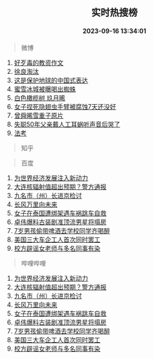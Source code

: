 <div align="center"><h2>实时热搜榜</h2><h4>2023-09-16 13:34:01</h4></div>

> 微博  

1. [好歹毒的教资作文](https://s.weibo.com/weibo?q=%E5%A5%BD%E6%AD%B9%E6%AF%92%E7%9A%84%E6%95%99%E8%B5%84%E4%BD%9C%E6%96%87&t=31&band_rank=1&Refer=top)<br />
2. [徐良淘汰](https://s.weibo.com/weibo?q=%E5%BE%90%E8%89%AF%E6%B7%98%E6%B1%B0&t=31&band_rank=2&Refer=top)<br />
3. [这是保护地球的中国式表达](https://s.weibo.com/weibo?q=%23%E8%BF%99%E6%98%AF%E4%BF%9D%E6%8A%A4%E5%9C%B0%E7%90%83%E7%9A%84%E4%B8%AD%E5%9B%BD%E5%BC%8F%E8%A1%A8%E8%BE%BE%23&t=31&band_rank=3&Refer=top)<br />
4. [蜜雪冰城被曝喝出蜘蛛](https://s.weibo.com/weibo?q=%23%E8%9C%9C%E9%9B%AA%E5%86%B0%E5%9F%8E%E8%A2%AB%E6%9B%9D%E5%96%9D%E5%87%BA%E8%9C%98%E8%9B%9B%23&t=31&band_rank=4&Refer=top)<br />
5. [白色橄榄树 玖月晞](https://s.weibo.com/weibo?q=%E7%99%BD%E8%89%B2%E6%A9%84%E6%A6%84%E6%A0%91%20%E7%8E%96%E6%9C%88%E6%99%9E&t=31&band_rank=5&Refer=top)<br />
6. [女子捏死隐翅虫手臂被腐蚀7天还没好](https://s.weibo.com/weibo?q=%23%E5%A5%B3%E5%AD%90%E6%8D%8F%E6%AD%BB%E9%9A%90%E7%BF%85%E8%99%AB%E6%89%8B%E8%87%82%E8%A2%AB%E8%85%90%E8%9A%807%E5%A4%A9%E8%BF%98%E6%B2%A1%E5%A5%BD%23&t=31&band_rank=6&Refer=top)<br />
7. [曾舜晞雪重子原片](https://s.weibo.com/weibo?q=%23%E6%9B%BE%E8%88%9C%E6%99%9E%E9%9B%AA%E9%87%8D%E5%AD%90%E5%8E%9F%E7%89%87%23&t=31&band_rank=7&Refer=top)<br />
8. [失聪50年父亲戴人工耳蜗听声音后哭了](https://s.weibo.com/weibo?q=%23%E5%A4%B1%E8%81%AA50%E5%B9%B4%E7%88%B6%E4%BA%B2%E6%88%B4%E4%BA%BA%E5%B7%A5%E8%80%B3%E8%9C%97%E5%90%AC%E5%A3%B0%E9%9F%B3%E5%90%8E%E5%93%AD%E4%BA%86%23&t=31&band_rank=8&Refer=top)<br />
9. [法考](https://s.weibo.com/weibo?q=%E6%B3%95%E8%80%83&t=31&band_rank=9&Refer=top)<br />

> 知乎  


> 百度  

1. [为世界经济发展注入新动力](https://www.baidu.com/s?wd=%E4%B8%BA%E4%B8%96%E7%95%8C%E7%BB%8F%E6%B5%8E%E5%8F%91%E5%B1%95%E6%B3%A8%E5%85%A5%E6%96%B0%E5%8A%A8%E5%8A%9B&sa=fyb_news&rsv_dl=fyb_news)<br />
2. [大连核辐射值超出预期？警方通报](https://www.baidu.com/s?wd=%E5%A4%A7%E8%BF%9E%E6%A0%B8%E8%BE%90%E5%B0%84%E5%80%BC%E8%B6%85%E5%87%BA%E9%A2%84%E6%9C%9F%EF%BC%9F%E8%AD%A6%E6%96%B9%E9%80%9A%E6%8A%A5&sa=fyb_news&rsv_dl=fyb_news)<br />
3. [九名市（州）长进京检讨](https://www.baidu.com/s?wd=%E4%B9%9D%E5%90%8D%E5%B8%82%EF%BC%88%E5%B7%9E%EF%BC%89%E9%95%BF%E8%BF%9B%E4%BA%AC%E6%A3%80%E8%AE%A8&sa=fyb_news&rsv_dl=fyb_news)<br />
4. [长风万里向未来](https://www.baidu.com/s?wd=%E9%95%BF%E9%A3%8E%E4%B8%87%E9%87%8C%E5%90%91%E6%9C%AA%E6%9D%A5&sa=fyb_news&rsv_dl=fyb_news)<br />
5. [女子在泰国遭绑架遇车祸跳车自救](https://www.baidu.com/s?wd=%E5%A5%B3%E5%AD%90%E5%9C%A8%E6%B3%B0%E5%9B%BD%E9%81%AD%E7%BB%91%E6%9E%B6%E9%81%87%E8%BD%A6%E7%A5%B8%E8%B7%B3%E8%BD%A6%E8%87%AA%E6%95%91&sa=fyb_news&rsv_dl=fyb_news)<br />
6. [卓伟爆料古装剧准顶流男星将塌房](https://www.baidu.com/s?wd=%E5%8D%93%E4%BC%9F%E7%88%86%E6%96%99%E5%8F%A4%E8%A3%85%E5%89%A7%E5%87%86%E9%A1%B6%E6%B5%81%E7%94%B7%E6%98%9F%E5%B0%86%E5%A1%8C%E6%88%BF&sa=fyb_news&rsv_dl=fyb_news)<br />
7. [7岁男孩偷带啤酒去学校同学齐喝醉](https://www.baidu.com/s?wd=7%E5%B2%81%E7%94%B7%E5%AD%A9%E5%81%B7%E5%B8%A6%E5%95%A4%E9%85%92%E5%8E%BB%E5%AD%A6%E6%A0%A1%E5%90%8C%E5%AD%A6%E9%BD%90%E5%96%9D%E9%86%89&sa=fyb_news&rsv_dl=fyb_news)<br />
8. [美国三大车企工人首次同时罢工](https://www.baidu.com/s?wd=%E7%BE%8E%E5%9B%BD%E4%B8%89%E5%A4%A7%E8%BD%A6%E4%BC%81%E5%B7%A5%E4%BA%BA%E9%A6%96%E6%AC%A1%E5%90%8C%E6%97%B6%E7%BD%A2%E5%B7%A5&sa=fyb_news&rsv_dl=fyb_news)<br />
9. [校方辟谣女老师与多名同事有染](https://www.baidu.com/s?wd=%E6%A0%A1%E6%96%B9%E8%BE%9F%E8%B0%A3%E5%A5%B3%E8%80%81%E5%B8%88%E4%B8%8E%E5%A4%9A%E5%90%8D%E5%90%8C%E4%BA%8B%E6%9C%89%E6%9F%93&sa=fyb_news&rsv_dl=fyb_news)<br />

> 哔哩哔哩  

1. [为世界经济发展注入新动力](https://www.baidu.com/s?wd=%E4%B8%BA%E4%B8%96%E7%95%8C%E7%BB%8F%E6%B5%8E%E5%8F%91%E5%B1%95%E6%B3%A8%E5%85%A5%E6%96%B0%E5%8A%A8%E5%8A%9B&sa=fyb_news&rsv_dl=fyb_news)<br />
2. [大连核辐射值超出预期？警方通报](https://www.baidu.com/s?wd=%E5%A4%A7%E8%BF%9E%E6%A0%B8%E8%BE%90%E5%B0%84%E5%80%BC%E8%B6%85%E5%87%BA%E9%A2%84%E6%9C%9F%EF%BC%9F%E8%AD%A6%E6%96%B9%E9%80%9A%E6%8A%A5&sa=fyb_news&rsv_dl=fyb_news)<br />
3. [九名市（州）长进京检讨](https://www.baidu.com/s?wd=%E4%B9%9D%E5%90%8D%E5%B8%82%EF%BC%88%E5%B7%9E%EF%BC%89%E9%95%BF%E8%BF%9B%E4%BA%AC%E6%A3%80%E8%AE%A8&sa=fyb_news&rsv_dl=fyb_news)<br />
4. [长风万里向未来](https://www.baidu.com/s?wd=%E9%95%BF%E9%A3%8E%E4%B8%87%E9%87%8C%E5%90%91%E6%9C%AA%E6%9D%A5&sa=fyb_news&rsv_dl=fyb_news)<br />
5. [女子在泰国遭绑架遇车祸跳车自救](https://www.baidu.com/s?wd=%E5%A5%B3%E5%AD%90%E5%9C%A8%E6%B3%B0%E5%9B%BD%E9%81%AD%E7%BB%91%E6%9E%B6%E9%81%87%E8%BD%A6%E7%A5%B8%E8%B7%B3%E8%BD%A6%E8%87%AA%E6%95%91&sa=fyb_news&rsv_dl=fyb_news)<br />
6. [卓伟爆料古装剧准顶流男星将塌房](https://www.baidu.com/s?wd=%E5%8D%93%E4%BC%9F%E7%88%86%E6%96%99%E5%8F%A4%E8%A3%85%E5%89%A7%E5%87%86%E9%A1%B6%E6%B5%81%E7%94%B7%E6%98%9F%E5%B0%86%E5%A1%8C%E6%88%BF&sa=fyb_news&rsv_dl=fyb_news)<br />
7. [7岁男孩偷带啤酒去学校同学齐喝醉](https://www.baidu.com/s?wd=7%E5%B2%81%E7%94%B7%E5%AD%A9%E5%81%B7%E5%B8%A6%E5%95%A4%E9%85%92%E5%8E%BB%E5%AD%A6%E6%A0%A1%E5%90%8C%E5%AD%A6%E9%BD%90%E5%96%9D%E9%86%89&sa=fyb_news&rsv_dl=fyb_news)<br />
8. [美国三大车企工人首次同时罢工](https://www.baidu.com/s?wd=%E7%BE%8E%E5%9B%BD%E4%B8%89%E5%A4%A7%E8%BD%A6%E4%BC%81%E5%B7%A5%E4%BA%BA%E9%A6%96%E6%AC%A1%E5%90%8C%E6%97%B6%E7%BD%A2%E5%B7%A5&sa=fyb_news&rsv_dl=fyb_news)<br />
9. [校方辟谣女老师与多名同事有染](https://www.baidu.com/s?wd=%E6%A0%A1%E6%96%B9%E8%BE%9F%E8%B0%A3%E5%A5%B3%E8%80%81%E5%B8%88%E4%B8%8E%E5%A4%9A%E5%90%8D%E5%90%8C%E4%BA%8B%E6%9C%89%E6%9F%93&sa=fyb_news&rsv_dl=fyb_news)<br />
